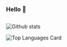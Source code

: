 ### Hello 👋
##




![Github stats](https://github-readme-stats.vercel.app/api?username=heshamouda&include_all_commits=true&theme=radical&show_icons=true)


![Top Languages Card](https://github-readme-stats.vercel.app/api/top-langs/?username=heshamouda&layout=compact&langs_count=8)


